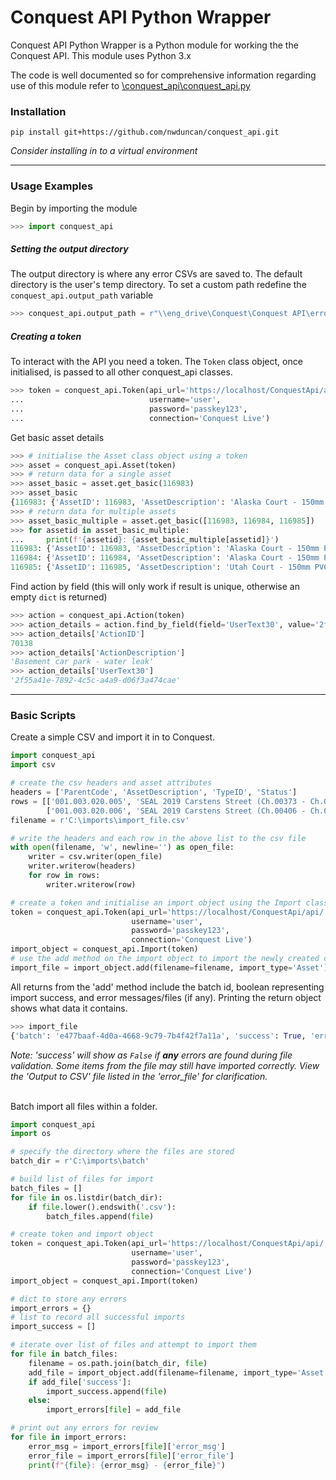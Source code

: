 # Conquest API Python Wrapper

Conquest API Python Wrapper is a Python module for working the the Conquest API. This module uses Python 3.x

The code is well documented so for comprehensive information regarding use of this module refer to [\conquest_api\conquest_api.py](https://github.com/nwduncan/conquest_api/blob/master/conquest_api/conquest_api.py)

### Installation

```
pip install git+https://github.com/nwduncan/conquest_api.git
```
*Consider installing in to a virtual environment*

---
### Usage Examples
Begin by importing the module
```python
>>> import conquest_api
```

##### Setting the output directory
The output directory is where any error CSVs are saved to. The default directory is the user's temp directory. To set a custom path redefine the `conquest_api.output_path` variable
```python
>>> conquest_api.output_path = r"\\eng_drive\Conquest\Conquest API\errors"
```


##### Creating a token
To interact with the API you need a token. The `Token` class object, once initialised, is passed to all other conquest_api classes.
```python
>>> token = conquest_api.Token(api_url='https://localhost/ConquestApi/api/',
...                            username='user',
...                            password='passkey123',
...                            connection='Conquest Live')
```

Get basic asset details
```python
>>> # initialise the Asset class object using a token
>>> asset = conquest_api.Asset(token)
>>> # return data for a single asset
>>> asset_basic = asset.get_basic(116983)
>>> asset_basic
{116983: {'AssetID': 116983, 'AssetDescription': 'Alaska Court - 150mm PVC Sewer Gravity Main - AssetID 116983', 'DepartmentID': None, 'FamilyCode': '005.004.055.161', 'Location': None, 'ParentID': 113670}}
>>> # return data for multiple assets
>>> asset_basic_multiple = asset.get_basic([116983, 116984, 116985])
>>> for assetid in asset_basic_multiple:
...     print(f'{assetid}: {asset_basic_multiple[assetid]}')
116983: {'AssetID': 116983, 'AssetDescription': 'Alaska Court - 150mm PVC Sewer Gravity Main - AssetID 116983', 'DepartmentID': None, 'FamilyCode': '005.004.055.161','Location': None, 'ParentID': 113670}
116984: {'AssetID': 116984, 'AssetDescription': 'Alaska Court - 150mm PVC Sewer Gravity Main - AssetID 116984', 'DepartmentID': None, 'FamilyCode': '005.004.055.162','Location': None, 'ParentID': 113670}
116985: {'AssetID': 116985, 'AssetDescription': 'Utah Court - 150mm PVC Sewer Gravity Main - AssetID 116985', 'DepartmentID': None, 'FamilyCode': '005.004.055.163', 'Location': None, 'ParentID': 113670}
```

Find action by field (this will only work if result is unique, otherwise an empty `dict` is returned)
```python
>>> action = conquest_api.Action(token)
>>> action_details = action.find_by_field(field='UserText30', value='2f55a41e-7892-4c5c-a4a9-d06f3a474cae')
>>> action_details['ActionID']
70138
>>> action_details['ActionDescription']
'Basement car park - water leak'
>>> action_details['UserText30']
'2f55a41e-7892-4c5c-a4a9-d06f3a474cae'
```
---
### Basic Scripts
Create a simple CSV and import it in to Conquest.
```python
import conquest_api
import csv

# create the csv headers and asset attributes
headers = ['ParentCode', 'AssetDescription', 'TypeID', 'Status']
rows = [['001.003.020.005', 'SEAL 2019 Carstens Street (Ch.00373 - Ch.00406)', 1147, 'Proposed'],
        ['001.003.020.006', 'SEAL 2019 Carstens Street (Ch.00406 - Ch.00468)', 1147, 'Proposed']]
filename = r'C:\imports\import_file.csv'

# write the headers and each row in the above list to the csv file
with open(filename, 'w', newline='') as open_file:
    writer = csv.writer(open_file)
    writer.writerow(headers)
    for row in rows:
        writer.writerow(row)

# create a token and initialise an import object using the Import class
token = conquest_api.Token(api_url='https://localhost/ConquestApi/api/',
						   username='user',
						   password='passkey123',
						   connection='Conquest Live')
import_object = conquest_api.Import(token)
# use the add method on the import object to import the newly created csv file
import_file = import_object.add(filename=filename, import_type='Asset')
```
All returns from the 'add' method include the batch id, boolean representing import success, and error messages/files (if any). Printing the return object shows what data it contains.
```python
>>> import_file
{'batch': 'e477baaf-4d0a-4668-9c79-7b4f42f7a11a', 'success': True, 'error_msg': None, 'error_file': None}
```

*Note: 'success' will show as `False` if **any** errors are found during file validation. Some items from the file may still have imported correctly. View the 'Output to CSV' file listed in the 'error_file' for clarification.</br></br>*

Batch import all files within a folder.
```python
import conquest_api
import os

# specify the directory where the files are stored
batch_dir = r'C:\imports\batch'

# build list of files for import
batch_files = []
for file in os.listdir(batch_dir):
    if file.lower().endswith('.csv'):
        batch_files.append(file)

# create token and import object
token = conquest_api.Token(api_url='https://localhost/ConquestApi/api/',
						   username='user',
						   password='passkey123',
						   connection='Conquest Live')
import_object = conquest_api.Import(token)

# dict to store any errors
import_errors = {}
# list to record all successful imports
import_success = []

# iterate over list of files and attempt to import them
for file in batch_files:
    filename = os.path.join(batch_dir, file)
    add_file = import_object.add(filename=filename, import_type='Asset')
    if add_file['success']:
        import_success.append(file)
    else:
        import_errors[file] = add_file

# print out any errors for review
for file in import_errors:
    error_msg = import_errors[file]['error_msg']
    error_file = import_errors[file]['error_file']
    print(f"{file}: {error_msg} - {error_file}")
```
